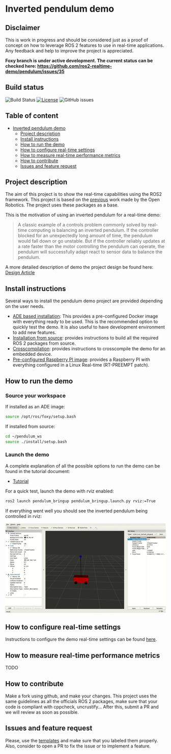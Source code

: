 # Inverted pendulum demo

## Disclaimer

This is work in progress and should be considered just as a proof of concept on how to leverage ROS
 2 features to use in real-time applications. Any feedback and help to improve the project is
  appreciated.

**Foxy branch is under active development. The current status can be checked here: 
https://github.com/ros2-realtime-demo/pendulum/issues/35**

## Build status

![Build Status](https://github.com/ros2-realtime-demo/pendulum/workflows/build/badge.svg?branch=foxy) [![License](https://img.shields.io/badge/license-Apache%202-blue)]() ![GitHub issues](https://img.shields.io/github/issues/ros2-realtime-demo/pendulum)

## Table of content

* [Inverted pendulum demo](#inverted-pendulum-demo)
    * [Project description](#project-description)
    * [Install instructions](#install-instructions)
    * [How to run the demo](#how-to-run-the-demo)
    * [How to configure real-time settings](#rtdemo)
    * [How to measure real-time performance metrics](#rtmetrics)
    * [How to contribute](#how-to-contribute)
    * [Issues and feature request](#issues-and-feature-request)

## Project description

The aim of this project is to show the real-time capabilities using the ROS2 framework. This
 project is based on the [previous](https://docs.ros.org/en/foxy/Tutorials/Real-Time-Programming.html)
  work made by the Open Robotics. The project uses these packages as a base.

This is the motivation of using an inverted pendulum for a real-time demo:

>A classic example of a controls problem commonly solved by real-time computing is balancing an inverted pendulum. If the controller blocked for an unexpectedly long amount of time, the pendulum would fall down or go unstable. But if the controller reliably updates at a rate faster than the motor controlling the pendulum can operate, the pendulum will successfully adapt react to sensor data to balance the pendulum.

A more detailed description of demo the project design be found here: [Design Article](docs/design.md)

## Install instructions

 Several ways to install the pendulum demo project are provided depending on the user needs. 
 
- [ADE based installation](docs/installation.md#ade-based-installation): This provides a 
pre-configured Docker image with everything ready to be used. This is the recommended option to
 quickly test the demo. It is also useful to have development environment to add new features.
- [Installation from source](docs/installation.md#installation-from-source): provides instructions
 to build all the required ROS 2 packages from source.
- [Crosscompilation](docs/installation.md#cross-compile): provides instructions to
 crosscompile the demo for an embedded device.
- [Pre-configured Raspberry PI image](docs/installation.md#raspberry-pi-image): provides a
 Raspberry PI with everything configured in a Linux Real-time (RT-PREEMPT patch).

## How to run the demo

### Source your workspace

If installed as an ADE image:

```bash
source /opt/ros/foxy/setup.bash
```

If installed from source:

```bash
cd ~/pendulum_ws
source ./install/setup.bash
```

### Launch the demo

A complete explanation of all the possible options to run the demo can be found in the tutorial
 document:
 - [Tutorial](docs/tutorial.md)

For a quick test, launch the demo with rviz enabled:

```bash
ros2 launch pendulum_bringup pendulum_bringup.launch.py rviz:=True
```

If everything went well you should see the inverted pendulum being controlled in rviz:

![pendulum_rviz](docs/images/pendulum_rviz.gif)


## How to configure real-time settings<a name="rtdemo"></a>

Instructions to configure the demo real-time settings can be found [here](docs/real_time_tutorial.md).

## How to measure real-time performance metrics<a name="rtmetrics"></a>

TODO

## How to contribute

Make a fork using github, and make your changes. This project uses the same guidelines as all the
 officials ROS 2 packages, make sure that your code is compliant with cppcheck, uncrustify...
After this, submit a PR and we will review as soon as possible.

## Issues and feature request

Please, use the [templates](https://github.com/ros2-realtime-demo/pendulum/issues/new/choose) and
 make sure that you labeled them properly. Also, consider to open a PR to fix the issue or to
  implement a feature.
